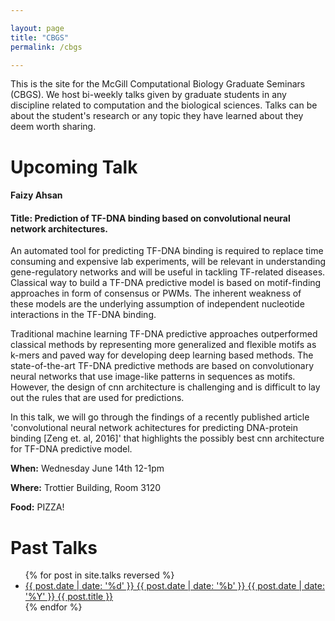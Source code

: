 ```yaml
---

layout: page
title: "CBGS"
permalink: /cbgs

---
```


This is the site for the McGill Computational Biology Graduate Seminars (CBGS). We host bi-weekly talks given by graduate students in any discipline related to computation and the biological sciences. Talks can be about the student's research or any topic they have learned about they deem worth sharing. 


<h1 class="page-heading"> Upcoming Talk </h1>

#### Faizy Ahsan

#### Title: Prediction of TF-DNA binding based on convolutional neural network architectures.

An automated tool for predicting TF-DNA binding is required
to replace time consuming and expensive lab experiments, will be relevant 
in understanding gene-regulatory networks and will be useful in tackling
TF-related diseases. Classical way to build a TF-DNA predictive model is
based on motif-finding approaches in form of consensus or PWMs. The inherent 
weakness of these models are the underlying assumption of independent nucleotide interactions in the TF-DNA binding.

Traditional machine learning TF-DNA predictive approaches outperformed classical methods by representing more generalized and flexible motifs as
k-mers and paved way for developing deep learning based methods. The state-of-the-art TF-DNA predictive methods are based on convolutionary neural networks
that use image-like patterns in sequences as motifs. However, the design of cnn architecture is challenging and is difficult to lay out the rules that are used for predictions.

In this talk, we will go through the findings of a recently published article 
'convolutional neural network achitectures for predicting DNA-protein binding [Zeng et. al, 2016]' that highlights the possibly best cnn architecture for TF-DNA 
predictive model.

**When:** Wednesday June 14th 12-1pm

**Where:** Trottier Building, Room 3120

**Food:** PIZZA!

<h1 class="page-heading">Past Talks </h1>

<ul>
  {% for post in site.talks reversed %}
  <li>
    <a href="{{ post.url }}" title="{{ post.title }}">
      <span class="date">
        <span class="day">{{ post.date | date: '%d' }}</span>
        <span class="month"><abbr>{{ post.date | date: '%b' }}</abbr></span>
        <span class="year">{{ post.date | date: '%Y' }}</span>
      </span>
      <span class="title">{{ post.title }}</span>
    </a>
  </li>
  {% endfor %}
</ul>
